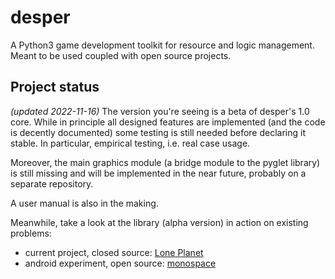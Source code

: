 # desper
A Python3 game development toolkit for resource and logic management.
Meant to be used coupled with open source projects.

## Project status
*(updated 2022-11-16)*
The version you're seeing is a beta of desper's 1.0 core. While in principle
all designed features are implemented (and the code is decently
documented) some testing is still needed before declaring it stable.
In particular, empirical testing, i.e. real case usage.

Moreover, the main graphics module (a bridge module to the pyglet
library) is still missing and will be implemented in the near future,
probably on a separate repository.

A user manual is also in the making.

Meanwhile, take a look at the library (alpha version) in action on
existing problems:
* current project, closed source: [Lone Planet](https://fmistri.it/lone/index.html)
* android experiment, open source: [monospace](https://github.com/Ball-Man/monospace)
